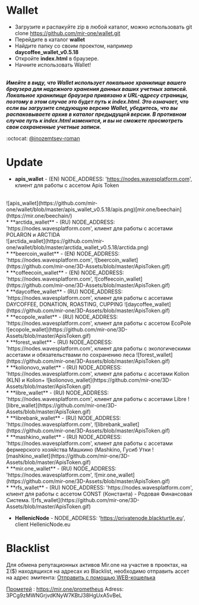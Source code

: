 # Wallet

* Загрузите и распакуйте zip в любой каталог, можно использовать git clone https://github.com/mir-one/wallet.git </br>
* Перейдите в каталог **wallet**</br>
* Найдите папку со своим проектом, например **daycoffee_wallet_v0.5.18**</br>
* Откройте **index.html** в браузере.</br>
* Начните использовать Wallet!
</br></br>

**_Имейте в виду, что Wallet использует локальное хранилище вашего браузера для надежного хранения данных ваших учетных записей. Локальное хранилище браузера привязано к URL-адресу страницы, поэтому в этом случае это будет путь к index.html. Это означает, что если вы загрузите следующую версию Wallet, убедитесь, что вы распаковываете архив в каталог предыдущей версии. В противном случае путь к index.html изменится, и вы не сможете просмотреть свои сохраненные учетные записи._**

:octocat: [@inozemtsev-roman](https://github.com/inozemtsev-roman)

# Update

* **apis_wallet** - (EN) NODE_ADDRESS: 'https://nodes.wavesplatform.com', клиент для работы с ассетом Apis Token
<br>
![apis_wallet](https://github.com/mir-one/wallet/blob/master/apis_wallet_v0.5.18/apis.png)[mir.one/beechain](https://mir.one/beechain/)
<br>
* **arctida_wallet** - (RU) NODE_ADDRESS: 'https://nodes.wavesplatform.com', клиент для работы с ассетами POLARON и ARCTIDA
<br>
![arctida_wallet](https://github.com/mir-one/wallet/blob/master/arctida_wallet_v0.5.18/arctida.png)
<br>
* **beercoin_wallet** - (EN) NODE_ADDRESS: 'https://nodes.wavesplatform.com',
![beercoin_wallet](https://github.com/mir-one/3D-Assets/blob/master/ApisToken.gif)
</br>
* **coffeecoin_wallet** - (EN) NODE_ADDRESS: 'https://nodes.wavesplatform.com',
![coffeecoin_wallet](https://github.com/mir-one/3D-Assets/blob/master/ApisToken.gif)
</br>
* **daycoffee_wallet** - (RU) NODE_ADDRESS: 'https://nodes.wavesplatform.com', клиент для работы с ассетами DAYCOFFEE, DONATION, ROASTING, CUPPING
![daycoffee_wallet](https://github.com/mir-one/3D-Assets/blob/master/ApisToken.gif)
</br>
* **ecopole_wallet** - (RU) NODE_ADDRESS: 'https://nodes.wavesplatform.com', клиент для работы с ассетом EcoPole
![ecopole_wallet](https://github.com/mir-one/3D-Assets/blob/master/ApisToken.gif)
</br>
* **forest_wallet** - (RU) NODE_ADDRESS: 'https://nodes.wavesplatform.com', клиент для работы с экологическими ассетами и обязательствами по сохранению леса
![forest_wallet](https://github.com/mir-one/3D-Assets/blob/master/ApisToken.gif)
</br>
* **kolionovo_wallet** - (RU) NODE_ADDRESS: 'https://nodes.wavesplatform.com', клиент для работы с ассетами Kolion (KLN) и Kolion+
![kolionovo_wallet](https://github.com/mir-one/3D-Assets/blob/master/ApisToken.gif)
</br>
* **libre_wallet** - (RU) NODE_ADDRESS: 'https://nodes.wavesplatform.com', клиент для работы с ассетами Libre
![libre_wallet](https://github.com/mir-one/3D-Assets/blob/master/ApisToken.gif)
</br>
* **librebank_wallet** - (RU) NODE_ADDRESS: 'https://nodes.wavesplatform.com',
![librebank_wallet](https://github.com/mir-one/3D-Assets/blob/master/ApisToken.gif)
</br>
* **mashkino_wallet** - (RU) NODE_ADDRESS: 'https://nodes.wavesplatform.com', клиент для работы с ассетами фермерского хозяйства Машкино (Mashkino, Гусиб Утки
![mashkino_wallet](https://github.com/mir-one/3D-Assets/blob/master/ApisToken.gif)
</br>
* **mir.one_wallet** - (RU) NODE_ADDRESS: 'https://nodes.wavesplatform.com',
![mir.one_wallet](https://github.com/mir-one/3D-Assets/blob/master/ApisToken.gif)
</br>
* **rfs_wallet** - (RU) NODE_ADDRESS: 'https://nodes.wavesplatform.com', клиент для работы с ассетом CONST (Константа) - Родовая Финансовая Система.
![rfs_wallet](https://github.com/mir-one/3D-Assets/blob/master/ApisToken.gif)
</br>

* **HellenicNode** - NODE_ADDRESS: 'https://privatenode.blackturtle.eu', client HellenicNode.eu

# Blacklist
Для обмена репутационных активов Mir.one на участие в проектах, на Σ($) находящихся на адресах из Blacklist, необходимо отправить ассет на адрес эмитента:
[Отправить с помощью WEB-кошелька](https://beta.wavesplatform.com/#send/BfcSWA26FpztiKwkhAWjpiqXpRwzUWahDfpF88gHp469?recipient=3P3rsEiJ9eseL9xivuSPsxS3UJL5fzagyEw&amount=20000000.00000000)

[Прометей](https://www.icoprometheus.com) : https://mir.one/prometheus
Adress: 3PCg9zMWNGrjvdKNyW7KBtJ38HgUxA5vBeL